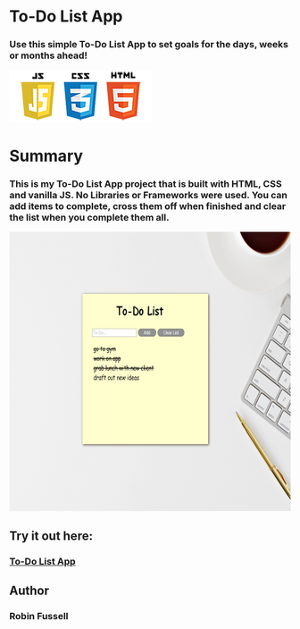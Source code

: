  # To-Do List App

### Use this simple To-Do List App to set goals for the days, weeks or months ahead!

 <img src="images/frontend2.png"   title="HTML5 Powered">

 



#  Summary
### This is my To-Do List App project that is built with HTML, CSS and vanilla JS. No Libraries or Frameworks were used. You can add items to complete, cross them off when finished and clear the list when you complete them all.



<img src="images/finalToDo.png" height= 500  title="HTML5 Powered">

## Try it out here:    
### [To-Do List App](https://rfussell17.github.io/To-Do/)

## Author
### Robin Fussell
